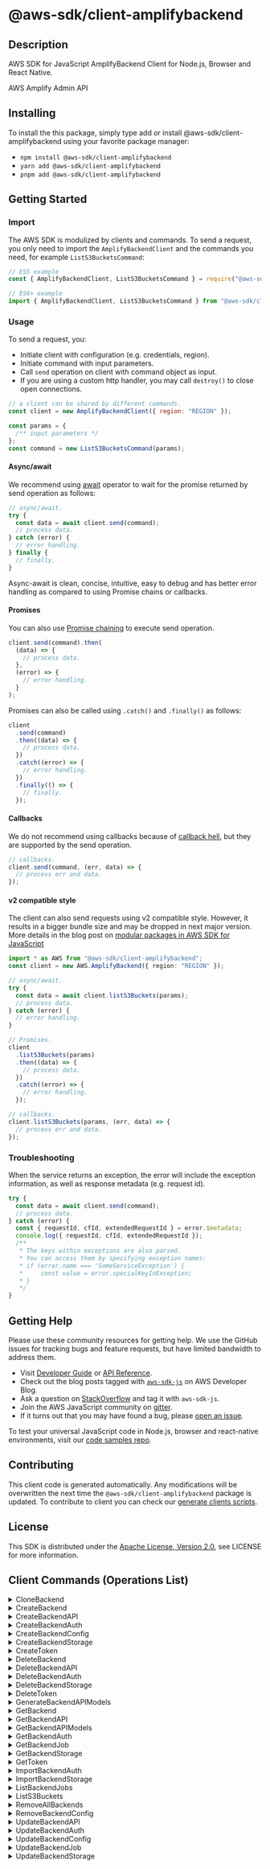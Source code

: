 <!-- generated file, do not edit directly -->

# @aws-sdk/client-amplifybackend

## Description

AWS SDK for JavaScript AmplifyBackend Client for Node.js, Browser and React Native.

<p>AWS Amplify Admin API</p>

## Installing

To install the this package, simply type add or install @aws-sdk/client-amplifybackend
using your favorite package manager:

- `npm install @aws-sdk/client-amplifybackend`
- `yarn add @aws-sdk/client-amplifybackend`
- `pnpm add @aws-sdk/client-amplifybackend`

## Getting Started

### Import

The AWS SDK is modulized by clients and commands.
To send a request, you only need to import the `AmplifyBackendClient` and
the commands you need, for example `ListS3BucketsCommand`:

```js
// ES5 example
const { AmplifyBackendClient, ListS3BucketsCommand } = require("@aws-sdk/client-amplifybackend");
```

```ts
// ES6+ example
import { AmplifyBackendClient, ListS3BucketsCommand } from "@aws-sdk/client-amplifybackend";
```

### Usage

To send a request, you:

- Initiate client with configuration (e.g. credentials, region).
- Initiate command with input parameters.
- Call `send` operation on client with command object as input.
- If you are using a custom http handler, you may call `destroy()` to close open connections.

```js
// a client can be shared by different commands.
const client = new AmplifyBackendClient({ region: "REGION" });

const params = {
  /** input parameters */
};
const command = new ListS3BucketsCommand(params);
```

#### Async/await

We recommend using [await](https://developer.mozilla.org/en-US/docs/Web/JavaScript/Reference/Operators/await)
operator to wait for the promise returned by send operation as follows:

```js
// async/await.
try {
  const data = await client.send(command);
  // process data.
} catch (error) {
  // error handling.
} finally {
  // finally.
}
```

Async-await is clean, concise, intuitive, easy to debug and has better error handling
as compared to using Promise chains or callbacks.

#### Promises

You can also use [Promise chaining](https://developer.mozilla.org/en-US/docs/Web/JavaScript/Guide/Using_promises#chaining)
to execute send operation.

```js
client.send(command).then(
  (data) => {
    // process data.
  },
  (error) => {
    // error handling.
  }
);
```

Promises can also be called using `.catch()` and `.finally()` as follows:

```js
client
  .send(command)
  .then((data) => {
    // process data.
  })
  .catch((error) => {
    // error handling.
  })
  .finally(() => {
    // finally.
  });
```

#### Callbacks

We do not recommend using callbacks because of [callback hell](http://callbackhell.com/),
but they are supported by the send operation.

```js
// callbacks.
client.send(command, (err, data) => {
  // process err and data.
});
```

#### v2 compatible style

The client can also send requests using v2 compatible style.
However, it results in a bigger bundle size and may be dropped in next major version. More details in the blog post
on [modular packages in AWS SDK for JavaScript](https://aws.amazon.com/blogs/developer/modular-packages-in-aws-sdk-for-javascript/)

```ts
import * as AWS from "@aws-sdk/client-amplifybackend";
const client = new AWS.AmplifyBackend({ region: "REGION" });

// async/await.
try {
  const data = await client.listS3Buckets(params);
  // process data.
} catch (error) {
  // error handling.
}

// Promises.
client
  .listS3Buckets(params)
  .then((data) => {
    // process data.
  })
  .catch((error) => {
    // error handling.
  });

// callbacks.
client.listS3Buckets(params, (err, data) => {
  // process err and data.
});
```

### Troubleshooting

When the service returns an exception, the error will include the exception information,
as well as response metadata (e.g. request id).

```js
try {
  const data = await client.send(command);
  // process data.
} catch (error) {
  const { requestId, cfId, extendedRequestId } = error.$metadata;
  console.log({ requestId, cfId, extendedRequestId });
  /**
   * The keys within exceptions are also parsed.
   * You can access them by specifying exception names:
   * if (error.name === 'SomeServiceException') {
   *     const value = error.specialKeyInException;
   * }
   */
}
```

## Getting Help

Please use these community resources for getting help.
We use the GitHub issues for tracking bugs and feature requests, but have limited bandwidth to address them.

- Visit [Developer Guide](https://docs.aws.amazon.com/sdk-for-javascript/v3/developer-guide/welcome.html)
  or [API Reference](https://docs.aws.amazon.com/AWSJavaScriptSDK/v3/latest/index.html).
- Check out the blog posts tagged with [`aws-sdk-js`](https://aws.amazon.com/blogs/developer/tag/aws-sdk-js/)
  on AWS Developer Blog.
- Ask a question on [StackOverflow](https://stackoverflow.com/questions/tagged/aws-sdk-js) and tag it with `aws-sdk-js`.
- Join the AWS JavaScript community on [gitter](https://gitter.im/aws/aws-sdk-js-v3).
- If it turns out that you may have found a bug, please [open an issue](https://github.com/aws/aws-sdk-js-v3/issues/new/choose).

To test your universal JavaScript code in Node.js, browser and react-native environments,
visit our [code samples repo](https://github.com/aws-samples/aws-sdk-js-tests).

## Contributing

This client code is generated automatically. Any modifications will be overwritten the next time the `@aws-sdk/client-amplifybackend` package is updated.
To contribute to client you can check our [generate clients scripts](https://github.com/aws/aws-sdk-js-v3/tree/main/scripts/generate-clients).

## License

This SDK is distributed under the
[Apache License, Version 2.0](http://www.apache.org/licenses/LICENSE-2.0),
see LICENSE for more information.

## Client Commands (Operations List)

<details>
<summary>
CloneBackend
</summary>

[Command API Reference](https://docs.aws.amazon.com/AWSJavaScriptSDK/v3/latest/client/amplifybackend/command/CloneBackendCommand/) / [Input](https://docs.aws.amazon.com/AWSJavaScriptSDK/v3/latest/Package/-aws-sdk-client-amplifybackend/Interface/CloneBackendCommandInput/) / [Output](https://docs.aws.amazon.com/AWSJavaScriptSDK/v3/latest/Package/-aws-sdk-client-amplifybackend/Interface/CloneBackendCommandOutput/)

</details>
<details>
<summary>
CreateBackend
</summary>

[Command API Reference](https://docs.aws.amazon.com/AWSJavaScriptSDK/v3/latest/client/amplifybackend/command/CreateBackendCommand/) / [Input](https://docs.aws.amazon.com/AWSJavaScriptSDK/v3/latest/Package/-aws-sdk-client-amplifybackend/Interface/CreateBackendCommandInput/) / [Output](https://docs.aws.amazon.com/AWSJavaScriptSDK/v3/latest/Package/-aws-sdk-client-amplifybackend/Interface/CreateBackendCommandOutput/)

</details>
<details>
<summary>
CreateBackendAPI
</summary>

[Command API Reference](https://docs.aws.amazon.com/AWSJavaScriptSDK/v3/latest/client/amplifybackend/command/CreateBackendAPICommand/) / [Input](https://docs.aws.amazon.com/AWSJavaScriptSDK/v3/latest/Package/-aws-sdk-client-amplifybackend/Interface/CreateBackendAPICommandInput/) / [Output](https://docs.aws.amazon.com/AWSJavaScriptSDK/v3/latest/Package/-aws-sdk-client-amplifybackend/Interface/CreateBackendAPICommandOutput/)

</details>
<details>
<summary>
CreateBackendAuth
</summary>

[Command API Reference](https://docs.aws.amazon.com/AWSJavaScriptSDK/v3/latest/client/amplifybackend/command/CreateBackendAuthCommand/) / [Input](https://docs.aws.amazon.com/AWSJavaScriptSDK/v3/latest/Package/-aws-sdk-client-amplifybackend/Interface/CreateBackendAuthCommandInput/) / [Output](https://docs.aws.amazon.com/AWSJavaScriptSDK/v3/latest/Package/-aws-sdk-client-amplifybackend/Interface/CreateBackendAuthCommandOutput/)

</details>
<details>
<summary>
CreateBackendConfig
</summary>

[Command API Reference](https://docs.aws.amazon.com/AWSJavaScriptSDK/v3/latest/client/amplifybackend/command/CreateBackendConfigCommand/) / [Input](https://docs.aws.amazon.com/AWSJavaScriptSDK/v3/latest/Package/-aws-sdk-client-amplifybackend/Interface/CreateBackendConfigCommandInput/) / [Output](https://docs.aws.amazon.com/AWSJavaScriptSDK/v3/latest/Package/-aws-sdk-client-amplifybackend/Interface/CreateBackendConfigCommandOutput/)

</details>
<details>
<summary>
CreateBackendStorage
</summary>

[Command API Reference](https://docs.aws.amazon.com/AWSJavaScriptSDK/v3/latest/client/amplifybackend/command/CreateBackendStorageCommand/) / [Input](https://docs.aws.amazon.com/AWSJavaScriptSDK/v3/latest/Package/-aws-sdk-client-amplifybackend/Interface/CreateBackendStorageCommandInput/) / [Output](https://docs.aws.amazon.com/AWSJavaScriptSDK/v3/latest/Package/-aws-sdk-client-amplifybackend/Interface/CreateBackendStorageCommandOutput/)

</details>
<details>
<summary>
CreateToken
</summary>

[Command API Reference](https://docs.aws.amazon.com/AWSJavaScriptSDK/v3/latest/client/amplifybackend/command/CreateTokenCommand/) / [Input](https://docs.aws.amazon.com/AWSJavaScriptSDK/v3/latest/Package/-aws-sdk-client-amplifybackend/Interface/CreateTokenCommandInput/) / [Output](https://docs.aws.amazon.com/AWSJavaScriptSDK/v3/latest/Package/-aws-sdk-client-amplifybackend/Interface/CreateTokenCommandOutput/)

</details>
<details>
<summary>
DeleteBackend
</summary>

[Command API Reference](https://docs.aws.amazon.com/AWSJavaScriptSDK/v3/latest/client/amplifybackend/command/DeleteBackendCommand/) / [Input](https://docs.aws.amazon.com/AWSJavaScriptSDK/v3/latest/Package/-aws-sdk-client-amplifybackend/Interface/DeleteBackendCommandInput/) / [Output](https://docs.aws.amazon.com/AWSJavaScriptSDK/v3/latest/Package/-aws-sdk-client-amplifybackend/Interface/DeleteBackendCommandOutput/)

</details>
<details>
<summary>
DeleteBackendAPI
</summary>

[Command API Reference](https://docs.aws.amazon.com/AWSJavaScriptSDK/v3/latest/client/amplifybackend/command/DeleteBackendAPICommand/) / [Input](https://docs.aws.amazon.com/AWSJavaScriptSDK/v3/latest/Package/-aws-sdk-client-amplifybackend/Interface/DeleteBackendAPICommandInput/) / [Output](https://docs.aws.amazon.com/AWSJavaScriptSDK/v3/latest/Package/-aws-sdk-client-amplifybackend/Interface/DeleteBackendAPICommandOutput/)

</details>
<details>
<summary>
DeleteBackendAuth
</summary>

[Command API Reference](https://docs.aws.amazon.com/AWSJavaScriptSDK/v3/latest/client/amplifybackend/command/DeleteBackendAuthCommand/) / [Input](https://docs.aws.amazon.com/AWSJavaScriptSDK/v3/latest/Package/-aws-sdk-client-amplifybackend/Interface/DeleteBackendAuthCommandInput/) / [Output](https://docs.aws.amazon.com/AWSJavaScriptSDK/v3/latest/Package/-aws-sdk-client-amplifybackend/Interface/DeleteBackendAuthCommandOutput/)

</details>
<details>
<summary>
DeleteBackendStorage
</summary>

[Command API Reference](https://docs.aws.amazon.com/AWSJavaScriptSDK/v3/latest/client/amplifybackend/command/DeleteBackendStorageCommand/) / [Input](https://docs.aws.amazon.com/AWSJavaScriptSDK/v3/latest/Package/-aws-sdk-client-amplifybackend/Interface/DeleteBackendStorageCommandInput/) / [Output](https://docs.aws.amazon.com/AWSJavaScriptSDK/v3/latest/Package/-aws-sdk-client-amplifybackend/Interface/DeleteBackendStorageCommandOutput/)

</details>
<details>
<summary>
DeleteToken
</summary>

[Command API Reference](https://docs.aws.amazon.com/AWSJavaScriptSDK/v3/latest/client/amplifybackend/command/DeleteTokenCommand/) / [Input](https://docs.aws.amazon.com/AWSJavaScriptSDK/v3/latest/Package/-aws-sdk-client-amplifybackend/Interface/DeleteTokenCommandInput/) / [Output](https://docs.aws.amazon.com/AWSJavaScriptSDK/v3/latest/Package/-aws-sdk-client-amplifybackend/Interface/DeleteTokenCommandOutput/)

</details>
<details>
<summary>
GenerateBackendAPIModels
</summary>

[Command API Reference](https://docs.aws.amazon.com/AWSJavaScriptSDK/v3/latest/client/amplifybackend/command/GenerateBackendAPIModelsCommand/) / [Input](https://docs.aws.amazon.com/AWSJavaScriptSDK/v3/latest/Package/-aws-sdk-client-amplifybackend/Interface/GenerateBackendAPIModelsCommandInput/) / [Output](https://docs.aws.amazon.com/AWSJavaScriptSDK/v3/latest/Package/-aws-sdk-client-amplifybackend/Interface/GenerateBackendAPIModelsCommandOutput/)

</details>
<details>
<summary>
GetBackend
</summary>

[Command API Reference](https://docs.aws.amazon.com/AWSJavaScriptSDK/v3/latest/client/amplifybackend/command/GetBackendCommand/) / [Input](https://docs.aws.amazon.com/AWSJavaScriptSDK/v3/latest/Package/-aws-sdk-client-amplifybackend/Interface/GetBackendCommandInput/) / [Output](https://docs.aws.amazon.com/AWSJavaScriptSDK/v3/latest/Package/-aws-sdk-client-amplifybackend/Interface/GetBackendCommandOutput/)

</details>
<details>
<summary>
GetBackendAPI
</summary>

[Command API Reference](https://docs.aws.amazon.com/AWSJavaScriptSDK/v3/latest/client/amplifybackend/command/GetBackendAPICommand/) / [Input](https://docs.aws.amazon.com/AWSJavaScriptSDK/v3/latest/Package/-aws-sdk-client-amplifybackend/Interface/GetBackendAPICommandInput/) / [Output](https://docs.aws.amazon.com/AWSJavaScriptSDK/v3/latest/Package/-aws-sdk-client-amplifybackend/Interface/GetBackendAPICommandOutput/)

</details>
<details>
<summary>
GetBackendAPIModels
</summary>

[Command API Reference](https://docs.aws.amazon.com/AWSJavaScriptSDK/v3/latest/client/amplifybackend/command/GetBackendAPIModelsCommand/) / [Input](https://docs.aws.amazon.com/AWSJavaScriptSDK/v3/latest/Package/-aws-sdk-client-amplifybackend/Interface/GetBackendAPIModelsCommandInput/) / [Output](https://docs.aws.amazon.com/AWSJavaScriptSDK/v3/latest/Package/-aws-sdk-client-amplifybackend/Interface/GetBackendAPIModelsCommandOutput/)

</details>
<details>
<summary>
GetBackendAuth
</summary>

[Command API Reference](https://docs.aws.amazon.com/AWSJavaScriptSDK/v3/latest/client/amplifybackend/command/GetBackendAuthCommand/) / [Input](https://docs.aws.amazon.com/AWSJavaScriptSDK/v3/latest/Package/-aws-sdk-client-amplifybackend/Interface/GetBackendAuthCommandInput/) / [Output](https://docs.aws.amazon.com/AWSJavaScriptSDK/v3/latest/Package/-aws-sdk-client-amplifybackend/Interface/GetBackendAuthCommandOutput/)

</details>
<details>
<summary>
GetBackendJob
</summary>

[Command API Reference](https://docs.aws.amazon.com/AWSJavaScriptSDK/v3/latest/client/amplifybackend/command/GetBackendJobCommand/) / [Input](https://docs.aws.amazon.com/AWSJavaScriptSDK/v3/latest/Package/-aws-sdk-client-amplifybackend/Interface/GetBackendJobCommandInput/) / [Output](https://docs.aws.amazon.com/AWSJavaScriptSDK/v3/latest/Package/-aws-sdk-client-amplifybackend/Interface/GetBackendJobCommandOutput/)

</details>
<details>
<summary>
GetBackendStorage
</summary>

[Command API Reference](https://docs.aws.amazon.com/AWSJavaScriptSDK/v3/latest/client/amplifybackend/command/GetBackendStorageCommand/) / [Input](https://docs.aws.amazon.com/AWSJavaScriptSDK/v3/latest/Package/-aws-sdk-client-amplifybackend/Interface/GetBackendStorageCommandInput/) / [Output](https://docs.aws.amazon.com/AWSJavaScriptSDK/v3/latest/Package/-aws-sdk-client-amplifybackend/Interface/GetBackendStorageCommandOutput/)

</details>
<details>
<summary>
GetToken
</summary>

[Command API Reference](https://docs.aws.amazon.com/AWSJavaScriptSDK/v3/latest/client/amplifybackend/command/GetTokenCommand/) / [Input](https://docs.aws.amazon.com/AWSJavaScriptSDK/v3/latest/Package/-aws-sdk-client-amplifybackend/Interface/GetTokenCommandInput/) / [Output](https://docs.aws.amazon.com/AWSJavaScriptSDK/v3/latest/Package/-aws-sdk-client-amplifybackend/Interface/GetTokenCommandOutput/)

</details>
<details>
<summary>
ImportBackendAuth
</summary>

[Command API Reference](https://docs.aws.amazon.com/AWSJavaScriptSDK/v3/latest/client/amplifybackend/command/ImportBackendAuthCommand/) / [Input](https://docs.aws.amazon.com/AWSJavaScriptSDK/v3/latest/Package/-aws-sdk-client-amplifybackend/Interface/ImportBackendAuthCommandInput/) / [Output](https://docs.aws.amazon.com/AWSJavaScriptSDK/v3/latest/Package/-aws-sdk-client-amplifybackend/Interface/ImportBackendAuthCommandOutput/)

</details>
<details>
<summary>
ImportBackendStorage
</summary>

[Command API Reference](https://docs.aws.amazon.com/AWSJavaScriptSDK/v3/latest/client/amplifybackend/command/ImportBackendStorageCommand/) / [Input](https://docs.aws.amazon.com/AWSJavaScriptSDK/v3/latest/Package/-aws-sdk-client-amplifybackend/Interface/ImportBackendStorageCommandInput/) / [Output](https://docs.aws.amazon.com/AWSJavaScriptSDK/v3/latest/Package/-aws-sdk-client-amplifybackend/Interface/ImportBackendStorageCommandOutput/)

</details>
<details>
<summary>
ListBackendJobs
</summary>

[Command API Reference](https://docs.aws.amazon.com/AWSJavaScriptSDK/v3/latest/client/amplifybackend/command/ListBackendJobsCommand/) / [Input](https://docs.aws.amazon.com/AWSJavaScriptSDK/v3/latest/Package/-aws-sdk-client-amplifybackend/Interface/ListBackendJobsCommandInput/) / [Output](https://docs.aws.amazon.com/AWSJavaScriptSDK/v3/latest/Package/-aws-sdk-client-amplifybackend/Interface/ListBackendJobsCommandOutput/)

</details>
<details>
<summary>
ListS3Buckets
</summary>

[Command API Reference](https://docs.aws.amazon.com/AWSJavaScriptSDK/v3/latest/client/amplifybackend/command/ListS3BucketsCommand/) / [Input](https://docs.aws.amazon.com/AWSJavaScriptSDK/v3/latest/Package/-aws-sdk-client-amplifybackend/Interface/ListS3BucketsCommandInput/) / [Output](https://docs.aws.amazon.com/AWSJavaScriptSDK/v3/latest/Package/-aws-sdk-client-amplifybackend/Interface/ListS3BucketsCommandOutput/)

</details>
<details>
<summary>
RemoveAllBackends
</summary>

[Command API Reference](https://docs.aws.amazon.com/AWSJavaScriptSDK/v3/latest/client/amplifybackend/command/RemoveAllBackendsCommand/) / [Input](https://docs.aws.amazon.com/AWSJavaScriptSDK/v3/latest/Package/-aws-sdk-client-amplifybackend/Interface/RemoveAllBackendsCommandInput/) / [Output](https://docs.aws.amazon.com/AWSJavaScriptSDK/v3/latest/Package/-aws-sdk-client-amplifybackend/Interface/RemoveAllBackendsCommandOutput/)

</details>
<details>
<summary>
RemoveBackendConfig
</summary>

[Command API Reference](https://docs.aws.amazon.com/AWSJavaScriptSDK/v3/latest/client/amplifybackend/command/RemoveBackendConfigCommand/) / [Input](https://docs.aws.amazon.com/AWSJavaScriptSDK/v3/latest/Package/-aws-sdk-client-amplifybackend/Interface/RemoveBackendConfigCommandInput/) / [Output](https://docs.aws.amazon.com/AWSJavaScriptSDK/v3/latest/Package/-aws-sdk-client-amplifybackend/Interface/RemoveBackendConfigCommandOutput/)

</details>
<details>
<summary>
UpdateBackendAPI
</summary>

[Command API Reference](https://docs.aws.amazon.com/AWSJavaScriptSDK/v3/latest/client/amplifybackend/command/UpdateBackendAPICommand/) / [Input](https://docs.aws.amazon.com/AWSJavaScriptSDK/v3/latest/Package/-aws-sdk-client-amplifybackend/Interface/UpdateBackendAPICommandInput/) / [Output](https://docs.aws.amazon.com/AWSJavaScriptSDK/v3/latest/Package/-aws-sdk-client-amplifybackend/Interface/UpdateBackendAPICommandOutput/)

</details>
<details>
<summary>
UpdateBackendAuth
</summary>

[Command API Reference](https://docs.aws.amazon.com/AWSJavaScriptSDK/v3/latest/client/amplifybackend/command/UpdateBackendAuthCommand/) / [Input](https://docs.aws.amazon.com/AWSJavaScriptSDK/v3/latest/Package/-aws-sdk-client-amplifybackend/Interface/UpdateBackendAuthCommandInput/) / [Output](https://docs.aws.amazon.com/AWSJavaScriptSDK/v3/latest/Package/-aws-sdk-client-amplifybackend/Interface/UpdateBackendAuthCommandOutput/)

</details>
<details>
<summary>
UpdateBackendConfig
</summary>

[Command API Reference](https://docs.aws.amazon.com/AWSJavaScriptSDK/v3/latest/client/amplifybackend/command/UpdateBackendConfigCommand/) / [Input](https://docs.aws.amazon.com/AWSJavaScriptSDK/v3/latest/Package/-aws-sdk-client-amplifybackend/Interface/UpdateBackendConfigCommandInput/) / [Output](https://docs.aws.amazon.com/AWSJavaScriptSDK/v3/latest/Package/-aws-sdk-client-amplifybackend/Interface/UpdateBackendConfigCommandOutput/)

</details>
<details>
<summary>
UpdateBackendJob
</summary>

[Command API Reference](https://docs.aws.amazon.com/AWSJavaScriptSDK/v3/latest/client/amplifybackend/command/UpdateBackendJobCommand/) / [Input](https://docs.aws.amazon.com/AWSJavaScriptSDK/v3/latest/Package/-aws-sdk-client-amplifybackend/Interface/UpdateBackendJobCommandInput/) / [Output](https://docs.aws.amazon.com/AWSJavaScriptSDK/v3/latest/Package/-aws-sdk-client-amplifybackend/Interface/UpdateBackendJobCommandOutput/)

</details>
<details>
<summary>
UpdateBackendStorage
</summary>

[Command API Reference](https://docs.aws.amazon.com/AWSJavaScriptSDK/v3/latest/client/amplifybackend/command/UpdateBackendStorageCommand/) / [Input](https://docs.aws.amazon.com/AWSJavaScriptSDK/v3/latest/Package/-aws-sdk-client-amplifybackend/Interface/UpdateBackendStorageCommandInput/) / [Output](https://docs.aws.amazon.com/AWSJavaScriptSDK/v3/latest/Package/-aws-sdk-client-amplifybackend/Interface/UpdateBackendStorageCommandOutput/)

</details>
